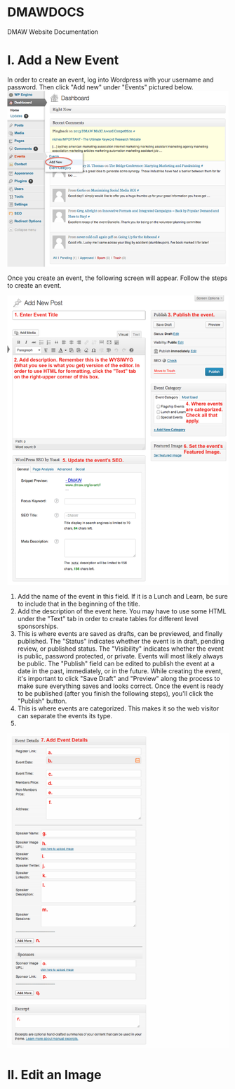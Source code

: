 DMAWDOCS
========

DMAW Website Documentation

# I. Add a New Event

In order to create an event, log into Wordpress with your username and password. Then click "Add new" under "Events" pictured below.
![](Add_Event_1.png)

Once you create an event, the following screen will appear. Follow the steps to create an event.

![](Add_Event_2.png)

1. Add the name of the event in this field. If it is a Lunch and Learn, be sure to include that in the beginning of the title.
2. Add the description of the event here. You may have to use some HTML under the "Text" tab in order to create tables for different level sponsorships.
3. This is where events are saved as drafts, can be previewed, and finally published. 
      The "Status" indicates whether the event is in draft, pending review, or published status.
      The "Visibility" indicates whether the event is public, password protected, or private. Events will most likely always be public.
      The "Publish" field can be edited to publish the event at a date in the past, immediately, or in the future.
      While creating the event, it's important to click "Save Draft" and "Preview" along the process to make sure everything saves and looks correct.
      Once the event is ready to be published (after you finish the following steps), you'll click the "Publish" button.
4. This is where events are categorized. This makes it so the web visitor can separate the events its type.
5. 

![](Add_Event_3.png)

# II. Edit an Image
